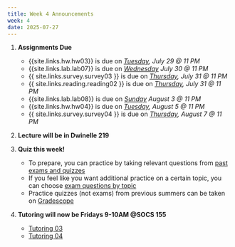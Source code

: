 ```yaml
---
title: Week 4 Announcements
week: 4
date: 2025-07-27
---
```


1. **Assignments Due**
    * {{site.links.hw.hw03}} is due on *<u>Tuesday</u>, July 29 @ 11 PM*
    * {{site.links.lab.lab07}} is due on *<u>Wednesday</u> July 30 @ 11 PM*
    * {{ site.links.survey.survey03 }}  is due on *<u>Thursday</u>, July 31 @ 11 PM*
    * {{ site.links.reading.reading02 }} is due on *<u>Thursday</u>, July 31 @ 11 PM*
    * {{site.links.lab.lab08}} is due on *<u>Sunday</u> August 3 @ 11 PM*
    * {{site.links.hw.hw04}} is due on *<u>Tuesday</u>, August 5 @ 11 PM*
    * {{ site.links.survey.survey04 }}  is due on *<u>Thursday</u>, August 7 @ 11 PM*

2. **Lecture will be in Dwinelle 219**
   
3. **Quiz this week!**
   * To prepare, you can practice by taking relevant questions from [past exams and quizzes](https://data6.org/su25/resources/#past-exams)
   * If you feel like you want additional practice on a certain topic, you can choose [exam questions by topic](https://data6.org/su25/resources/#exam-questions-by-topic)
   * Practice quizzes (not exams) from previous summers can be taken on [Gradescope](https://www.gradescope.com/courses/1064926)

4. **Tutoring will now be Fridays 9-10AM @SOCS 155**
    * [Tutoring 03](https://datahub.berkeley.edu/hub/user-redirect/git-pull?repo=https%3A%2F%2Fgithub.com%2Fdata-6-berkeley%2Fmaterials-su25&branch=main&urlpath=tree%2Fmaterials-su25%2Ftut%2Ftut03%2Ftut03.ipynb)
    * [Tutoring 04](https://datahub.berkeley.edu/hub/user-redirect/git-pull?repo=https%3A%2F%2Fgithub.com%2Fdata-6-berkeley%2Fmaterials-su25&branch=main&urlpath=tree%2Fmaterials-su25%2Ftut%2Ftut04%2Ftut04.ipynb)
